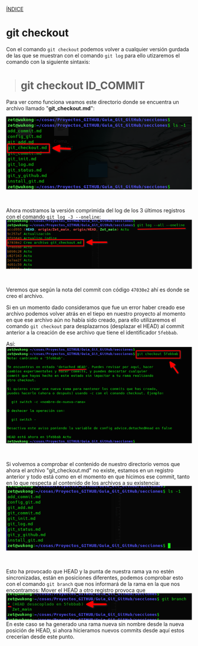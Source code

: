 [ÍNDICE](https://github.com/JoseFerDel/Guia_Git_GitHub/blob/Zet_main/README.md)



# **git checkout**

Con el comando `git checkout` podemos volver a cualquier versión gurdada de las que se muestran con el comando `git log` para ello utizaremos el comando con la siguiente sintaxis:


> # git checkout ID_COMMIT


Para ver como funciona veamos este directorio donde se encuentra un archivo llamado "**git_checkout.md**":     

![git_checkout](/IMG/git_checkout_01.png "Archivo")      

&nbsp; 

Ahora mostramos la versión comprimida del log de los 3 últimos registros con el comando `git log -3 --oneline`:     
![git_checkout](/IMG/git_checkout_02.png "Archivo")      

&nbsp; 

Veremos que según la nota del commit con código `47030e2` ahí es donde se creo el archivo.

Si en un momento dado consideramos que fue un error haber creado ese archivo podemos volver atrás en el tiepo en nuestro proyecto al momento en que ese archivo aún no había sido creado, para ello utilizaremos el comando `git checkout` para desplazarnos (desplazar el HEAD) al commit anterior a la creación de ese archivo que tiene el identificador `5febbab`.

Así:     
![git_checkout](/IMG/git_checkout_03.png "Archivo")      

&nbsp; 

Si volvemos a comprobar el contenido de nuestro directorio vemos que ahora el archivo "git_checkout.md" no existe, estamos en un registro anterior y todo está como en el momento en que hicimos ese commit, tanto en lo que respecta al contenido de los archivos a su existencia:
![git_checkout](/IMG/git_checkout_04.png "Archivo")      

&nbsp; 

Esto ha provocado que HEAD y la punta de nuestra rama ya no estén sincronizadas, están en posiciones diferentes, podemos comprobar esto con el comando `git branch` que nos informará de la rama en la que nos encontramos:
Mover el HEAD a otro registro provoca que 
![git_checkout](/IMG/git_checkout_05.png "Archivo")      
En este caso se ha generado una rama nueva sin nombre desde la nueva posición de HEAD, si ahora hicieramos nuevos commits desde aquí estos crecerían desde este punto.

&nbsp; 